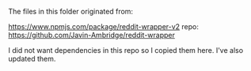 The files in this folder originated from:

https://www.npmjs.com/package/reddit-wrapper-v2
repo: https://github.com/Javin-Ambridge/reddit-wrapper

I did not want dependencies in this repo so I copied them here. I've also updated them.